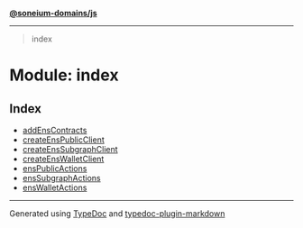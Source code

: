 [**@soneium-domains/js**](../README.md)

---

> index

# Module: index

## Index

- [addEnsContracts](function.addEnsContracts.md)
- [createEnsPublicClient](function.createEnsPublicClient.md)
- [createEnsSubgraphClient](function.createEnsSubgraphClient.md)
- [createEnsWalletClient](function.createEnsWalletClient.md)
- [ensPublicActions](function.ensPublicActions.md)
- [ensSubgraphActions](function.ensSubgraphActions.md)
- [ensWalletActions](function.ensWalletActions.md)

---

Generated using [TypeDoc](https://typedoc.org/) and [typedoc-plugin-markdown](https://www.npmjs.com/package/typedoc-plugin-markdown)
